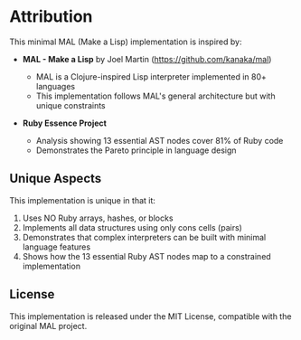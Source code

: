 # Attribution

This minimal MAL (Make a Lisp) implementation is inspired by:

- **MAL - Make a Lisp** by Joel Martin (https://github.com/kanaka/mal)
  - MAL is a Clojure-inspired Lisp interpreter implemented in 80+ languages
  - This implementation follows MAL's general architecture but with unique constraints

- **Ruby Essence Project** 
  - Analysis showing 13 essential AST nodes cover 81% of Ruby code
  - Demonstrates the Pareto principle in language design

## Unique Aspects

This implementation is unique in that it:
1. Uses NO Ruby arrays, hashes, or blocks
2. Implements all data structures using only cons cells (pairs)
3. Demonstrates that complex interpreters can be built with minimal language features
4. Shows how the 13 essential Ruby AST nodes map to a constrained implementation

## License

This implementation is released under the MIT License, compatible with the original MAL project.